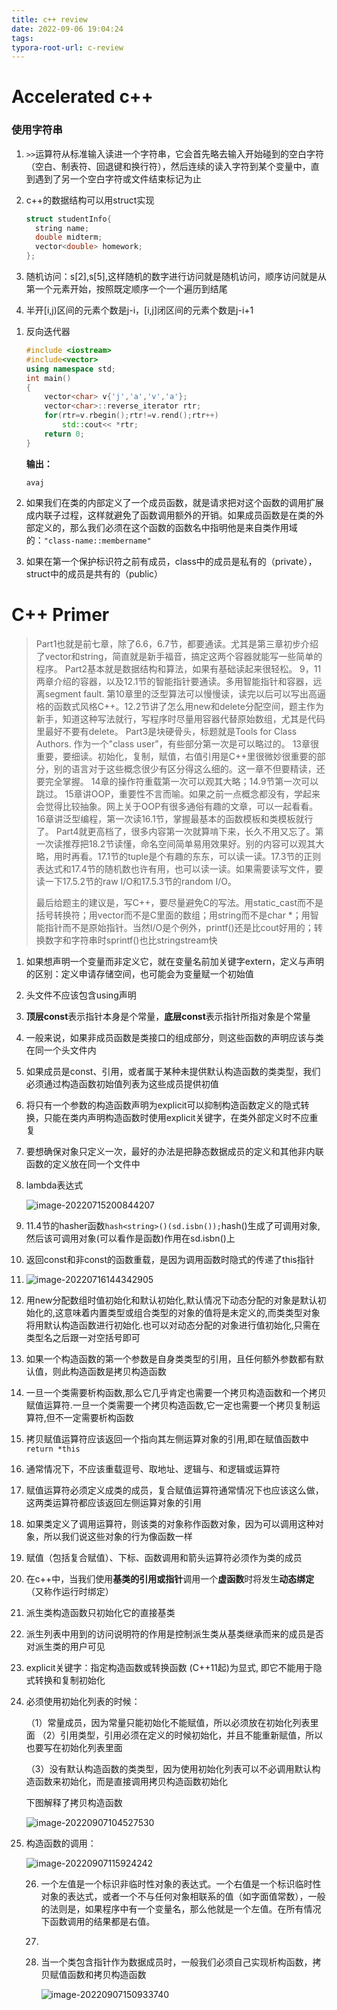 ```yaml
---
title: c++ review
date: 2022-09-06 19:04:24
tags:
typora-root-url: c-review
---
```


# Accelerated c++

### 使用字符串

1. `>>`运算符从标准输入读进一个字符串，它会首先略去输入开始碰到的空白字符（空白、制表符、回退键和换行符），然后连续的读入字符到某个变量中，直到遇到了另一个空白字符或文件结束标记为止

2. c++的数据结构可以用struct实现

   ```c++
   struct studentInfo{
     string name;
     double midterm;
     vector<double> homework;
   };
   ```

3. 随机访问：s[2],s[5],这样随机的数字进行访问就是随机访问，顺序访问就是从第一个元素开始，按照既定顺序一个一个遍历到结尾

4. 半开[i,j)区间的元素个数是j-i，[i,j]闭区间的元素个数是j-i+1

<!--more-->

1. 反向迭代器

   ```c++
   #include <iostream>
   #include<vector>
   using namespace std;
   int main()
   {
       vector<char> v{'j','a','v','a'};
       vector<char>::reverse_iterator rtr;
       for(rtr=v.rbegin();rtr!=v.rend();rtr++)
           std::cout<< *rtr;
       return 0;
   }
   ```

   **输出：**

   ```
   avaj
   ```

2. 如果我们在类的内部定义了一个成员函数，就是请求把对这个函数的调用扩展成内联子过程，这样就避免了函数调用额外的开销。如果成员函数是在类的外部定义的，那么我们必须在这个函数的函数名中指明他是来自类作用域的：`"class-name::membername"`

3. 如果在第一个保护标识符之前有成员，class中的成员是私有的（private），struct中的成员是共有的（public）

# C++ Primer

>Part1也就是前七章，除了6.6，6.7节，都要通读。尤其是第三章初步介绍了vector和string，简直就是新手福音，搞定这两个容器就能写一些简单的程序。
>Part2基本就是数据结构和算法，如果有基础读起来很轻松。
>9，11两章介绍的容器，以及12.1节的智能指针要通读。多用智能指针和容器，远离segment fault. 第10章里的泛型算法可以慢慢读，读完以后可以写出高逼格的函数式风格C++。12.2节讲了怎么用new和delete分配空间，题主作为新手，知道这种写法就行，写程序时尽量用容器代替原始数组，尤其是代码里最好不要有delete。
>Part3是块硬骨头，标题就是Tools for Class Authors. 作为一个"class user"，有些部分第一次是可以略过的。
>13章很重要，要细读。初始化，复制，赋值，右值引用是C++里很微妙很重要的部分，别的语言对于这些概念很少有区分得这么细的。这一章不但要精读，还要完全掌握。
>14章的操作符重载第一次可以观其大略；14.9节第一次可以跳过。
>15章讲OOP，重要性不言而喻。如果之前一点概念都没有，学起来会觉得比较抽象。网上关于OOP有很多通俗有趣的文章，可以一起看看。
>16章讲泛型编程，第一次读16.1节，掌握最基本的函数模板和类模板就行了。
>Part4就更高档了，很多内容第一次就算啃下来，长久不用又忘了。第一次读推荐把18.2节读懂，命名空间简单易用效果好。别的内容可以观其大略，用时再看。17.1节的tuple是个有趣的东东，可以读一读。17.3节的正则表达式和17.4节的随机数也许有用，也可以读一读。如果需要读写文件，要读一下17.5.2节的raw I/O和17.5.3节的random I/O。
>
>最后给题主的建议是，写C++，要尽量避免C的写法。用static_cast而不是括号转换符；用vector而不是C里面的数组；用string而不是char *；用智能指针而不是原始指针。当然I/O是个例外，printf()还是比cout好用的；转换数字和字符串时sprintf()也比stringstream快

1. 如果想声明一个变量而非定义它，就在变量名前加关键字extern，定义与声明的区别：定义申请存储空间，也可能会为变量赋一个初始值

2. 头文件不应该包含using声明

3. **顶层const**表示指针本身是个常量，**底层const**表示指针所指对象是个常量

4. 一般来说，如果非成员函数是类接口的组成部分，则这些函数的声明应该与类在同一个头文件内

5. 如果成员是const、引用，或者属于某种未提供默认构造函数的类类型，我们必须通过构造函数初始值列表为这些成员提供初值

6. 将只有一个参数的构造函数声明为explicit可以抑制构造函数定义的隐式转换，只能在类内声明构造函数时使用explicit关键字，在类外部定义时不应重复

7. 要想确保对象只定义一次，最好的办法是把静态数据成员的定义和其他非内联函数的定义放在同一个文件中

8. lambda表达式

   ![image-20220715200844207](image-20220715200844207.png)

9. 11.4节的hasher函数`hash<string>()(sd.isbn());`hash<string>()生成了可调用对象,然后该可调用对象(可以看作是函数)作用在sd.isbn()上

10. 返回const和非const的函数重载，是因为调用函数时隐式的传递了this指针

11. ![image-20220716144342905](image-20220716144342905.png)

12. 用new分配数组时值初始化和默认初始化,默认情况下动态分配的对象是默认初始化的,这意味着内置类型或组合类型的对象的值将是未定义的,而类类型对象将用默认构造函数进行初始化.也可以对动态分配的对象进行值初始化,只需在类型名之后跟一对空括号即可

13. 如果一个构造函数的第一个参数是自身类类型的引用，且任何额外参数都有默认值，则此构造函数是拷贝构造函数

14. 一旦一个类需要析构函数,那么它几乎肯定也需要一个拷贝构造函数和一个拷贝赋值运算符.一旦一个类需要一个拷贝构造函数,它一定也需要一个拷贝复制运算符,但不一定需要析构函数

15. 拷贝赋值运算符应该返回一个指向其左侧运算对象的引用,即在赋值函数中`return *this`

16. 通常情况下，不应该重载逗号、取地址、逻辑与、和逻辑或运算符

17. 赋值运算符必须定义成类的成员，复合赋值运算符通常情况下也应该这么做，这两类运算符都应该返回左侧运算对象的引用

18. 如果类定义了调用运算符，则该类的对象称作函数对象，因为可以调用这种对象，所以我们说这些对象的行为像函数一样

19. 赋值（包括复合赋值）、下标、函数调用和箭头运算符必须作为类的成员

20. 在c++中，当我们使用**基类的引用或指针**调用一个**虚函数**时将发生**动态绑定**（又称作运行时绑定）

21. 派生类构造函数只初始化它的直接基类

22. 派生列表中用到的访问说明符的作用是控制派生类从基类继承而来的成员是否对派生类的用户可见

23. explicit关键字：指定构造函数或转换函数 (C++11起)为显式, 即它不能用于隐式转换和复制初始化

24. 必须使用初始化列表的时候：

    （1）常量成员，因为常量只能初始化不能赋值，所以必须放在初始化列表里面
    （2）引用类型，引用必须在定义的时候初始化，并且不能重新赋值，所以也要写在初始化列表里面

    （3）没有默认构造函数的类类型，因为使用初始化列表可以不必调用默认构造函数来初始化，而是直接调用拷贝构造函数初始化

    下图解释了拷贝构造函数

    ![image-20220907104527530](image-20220907104527530.png)

25. 构造函数的调用：

    ![image-20220907115924242](image-20220907115924242.png)

    26. 一个左值是一个标识非临时性对象的表达式。一个右值是一个标识临时性对象的表达式，或者一个不与任何对象相联系的值（如字面值常数），一般的法则是，如果程序中有一个变量名，那么他就是一个左值。在所有情况下函数调用的结果都是右值。
    
    27. 
    
    28. 当一个类包含指针作为数据成员时，一般我们必须自己实现析构函数，拷贝赋值函数和拷贝构造函数
    
        ![image-20220907150933740](image-20220907150933740.png)
